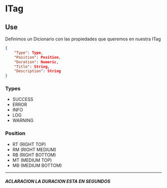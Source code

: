 # ITag

## Use
Definimos un Dicionario con las propiedades que queremos en nuestra ITag
```json
{
    "Type": Type,
    "Position": Position,
    "Duration": Numeric,
    "Title": String,
    "Description": String
}
```
### Types
* SUCCESS
* ERROR
* INFO
* LOG
* WARNING

### Position
* RT (RIGHT TOP)
* RM (RIGHT MEDIUM)
* RB (RIGHT BOTTOM)
* MT (MEDIUM TOP)
* MB (MEDIUM BOTTOM)

<hr>

##### ACLARACION LA DURACION ESTA EN SEGUNDOS 
